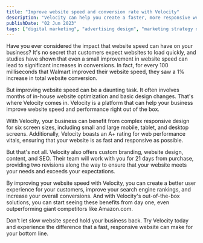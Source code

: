 ```yaml
---
title: "Improve website speed and conversion rate with Velocity"
description: "Velocity can help you create a faster, more responsive website that meets your needs and exceeds your expectations."
publishDate: "02 Jun 2023"
tags: ["digital marketing", "advertising design", "marketing strategy development", "marketing management"]
---
```



Have you ever considered the impact that website speed can have on your business? It's no secret that customers expect websites to load quickly, and studies have shown that even a small improvement in website speed can lead to significant increases in conversions. In fact, for every 100 milliseconds that Walmart improved their website speed, they saw a 1% increase in total website conversion. 

But improving website speed can be a daunting task. It often involves months of in-house website optimization and basic design changes. That's where Velocity comes in. Velocity is a platform that can help your business improve website speed and performance right out of the box. 

With Velocity, your business can benefit from complex responsive design for six screen sizes, including small and large mobile, tablet, and desktop screens. Additionally, Velocity boasts an A+ rating for web performance vitals, ensuring that your website is as fast and responsive as possible. 

But that's not all. Velocity also offers custom branding, website design, content, and SEO. Their team will work with you for 21 days from purchase, providing two revisions along the way to ensure that your website meets your needs and exceeds your expectations. 

By improving your website speed with Velocity, you can create a better user experience for your customers, improve your search engine rankings, and increase your overall conversions. And with Velocity's out-of-the-box solutions, you can start seeing these benefits from day one, even outperforming giant competitors like Amazon.com. 

Don't let slow website speed hold your business back. Try Velocity today and experience the difference that a fast, responsive website can make for your bottom line.

